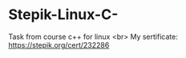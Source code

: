 # Stepik-Linux-C-
Task from course c++ for linux <br\>
My sertificate: https://stepik.org/cert/232286
